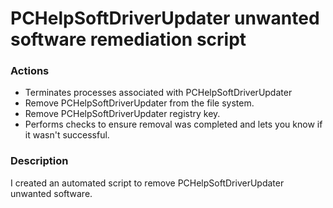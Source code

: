 # PCHelpSoftDriverUpdater unwanted software remediation script

### Actions
- Terminates processes associated with PCHelpSoftDriverUpdater
- Remove PCHelpSoftDriverUpdater from the file system.
- Remove PCHelpSoftDriverUpdater registry key.
- Performs checks to ensure removal was completed and lets you know if it wasn't successful.

### Description

I created an automated script to remove PCHelpSoftDriverUpdater unwanted software.
